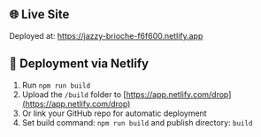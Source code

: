 ## 🌐 Live Site

Deployed at: https://jazzy-brioche-f6f600.netlify.app

## 🚀 Deployment via Netlify

1. Run `npm run build`
2. Upload the `/build` folder to [https://app.netlify.com/drop](https://app.netlify.com/drop)
3. Or link your GitHub repo for automatic deployment
4. Set build command: `npm run build` and publish directory: `build`


